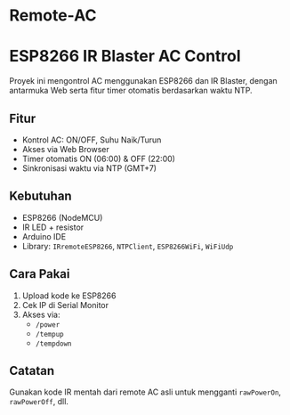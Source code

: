 # Remote-AC

# ESP8266 IR Blaster AC Control

Proyek ini mengontrol AC menggunakan ESP8266 dan IR Blaster, dengan antarmuka Web serta fitur timer otomatis berdasarkan waktu NTP.

## Fitur
- Kontrol AC: ON/OFF, Suhu Naik/Turun
- Akses via Web Browser
- Timer otomatis ON (06:00) & OFF (22:00)
- Sinkronisasi waktu via NTP (GMT+7)

## Kebutuhan
- ESP8266 (NodeMCU)
- IR LED + resistor
- Arduino IDE
- Library: `IRremoteESP8266`, `NTPClient`, `ESP8266WiFi`, `WiFiUdp`

## Cara Pakai
1. Upload kode ke ESP8266
2. Cek IP di Serial Monitor
3. Akses via:
   - `/power`
   - `/tempup`
   - `/tempdown`

## Catatan
Gunakan kode IR mentah dari remote AC asli untuk mengganti `rawPowerOn`, `rawPowerOff`, dll.
